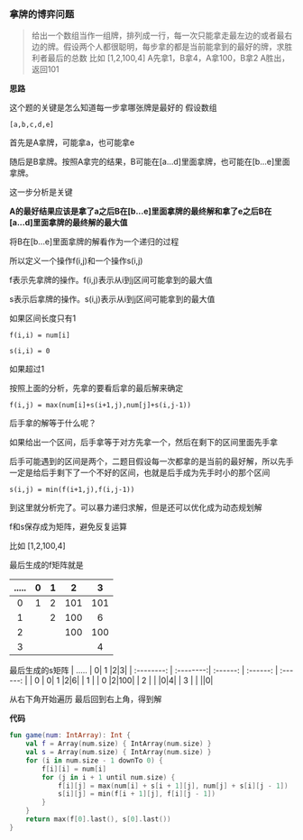 ### 拿牌的博弈问题
> 给出一个数组当作一组牌，排列成一行，每一次只能拿走最左边的或者最右边的牌。假设两个人都很聪明，每步拿的都是当前能拿到的最好的牌，求胜利者最后的总数
> 比如  [1,2,100,4]
> A先拿1，B拿4，A拿100，B拿2
> A胜出，返回101

**思路**

这个题的关键是怎么知道每一步拿哪张牌是最好的
假设数组

`
[a,b,c,d,e]
`

首先是A拿牌，可能拿a，也可能拿e

随后是B拿牌。按照A拿完的结果，B可能在[a...d]里面拿牌，也可能在[b...e]里面拿牌。

这一步分析是关键

**A的最好结果应该是拿了a之后B在[b...e]里面拿牌的最终解和拿了e之后B在[a...d]里面拿牌的最终解的最大值**

将B在[b...e]里面拿牌的解看作为一个递归的过程

所以定义一个操作f(i,j)和一个操作s(i,j)

f表示先拿牌的操作。f(i,j)表示从i到j区间可能拿到的最大值

s表示后拿牌的操作。s(i,j)表示从i到j区间可能拿到的最大值


如果区间长度只有1

`
f(i,i) = num[i]
`

`
s(i,i) = 0
`

如果超过1

按照上面的分析，先拿的要看后拿的最后解来确定

`
f(i,j) = max(num[i]+s(i+1,j),num[j]+s(i,j-1)) 
`

后手拿的解等于什么呢？

如果给出一个区间，后手拿等于对方先拿一个，然后在剩下的区间里面先手拿

后手可能遇到的区间是两个，二题目假设每一次都拿的是当前的最好解，所以先手一定是给后手剩下了一个不好的区间，也就是后手成为先手时小的那个区间

`
s(i,j) = min(f(i+1,j),f(i,j-1))
`

到这里就分析完了。可以暴力递归求解，但是还可以优化成为动态规划解

f和s保存成为矩阵，避免反复运算

比如  [1,2,100,4]

最后生成的f矩阵就是

| .....     |    0|  1  |2|3|
| :--------: | :--------:| :------: | :------: | :------: |
| 0    |   1|  2  |101|101|
| 1    |   |  2  |100|6|
| 2    |   |    |100|100|
| 3    |   |    ||4|

最后生成的s矩阵
| .....     |    0|  1  |2|3|
| :--------: | :--------:| :------: | :------: | :------: |
| 0    |   0|  1  |2|6|
| 1    |   |  0  |2|100|
| 2    |   |    |0|4|
| 3    |   |    ||0|

从右下角开始遍历
最后回到右上角，得到解

**代码**

```kotlin
fun game(num: IntArray): Int {
    val f = Array(num.size) { IntArray(num.size) }
    val s = Array(num.size) { IntArray(num.size) }
    for (i in num.size - 1 downTo 0) {
        f[i][i] = num[i]
        for (j in i + 1 until num.size) {
            f[i][j] = max(num[i] + s[i + 1][j], num[j] + s[i][j - 1])
            s[i][j] = min(f[i + 1][j], f[i][j - 1])
        }
    }
    return max(f[0].last(), s[0].last())
}
```